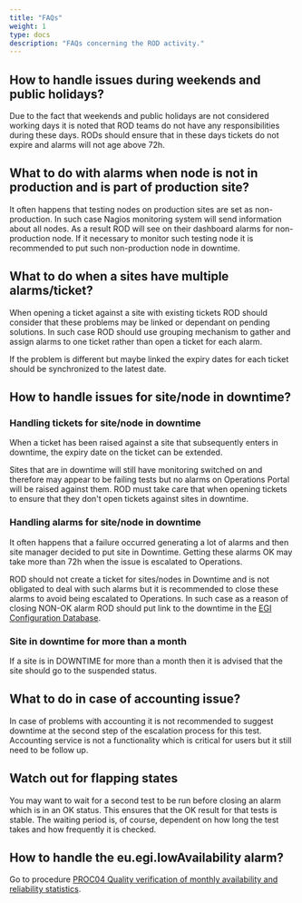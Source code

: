 ```yaml
---
title: "FAQs"
weight: 1
type: docs
description: "FAQs concerning the ROD activity."
---
```


## How to handle issues during weekends and public holidays?

Due to the fact that weekends and public holidays are not considered working
days it is noted that ROD teams do not have any responsibilities during these
days. RODs should ensure that in these days tickets do not expire and alarms
will not age above 72h.

## What to do with alarms when node is not in production and is part of production site?

It often happens that testing nodes on production sites are set as
non-production. In such case Nagios monitoring system will send information
about all nodes. As a result ROD will see on their dashboard alarms for
non-production node. If it necessary to monitor such testing node it is
recommended to put such non-production node in downtime.

## What to do when a sites have multiple alarms/ticket?

When opening a ticket against a site with existing tickets ROD should consider
that these problems may be linked or dependant on pending solutions. In such
case ROD should use grouping mechanism to gather and assign alarms to one ticket
rather than open a ticket for each alarm.

If the problem is different but maybe linked the expiry dates for each ticket
should be synchronized to the latest date.

## How to handle issues for site/node in downtime?

### Handling tickets for site/node in downtime

When a ticket has been raised against a site that subsequently enters in
downtime, the expiry date on the ticket can be extended.

Sites that are in downtime will still have monitoring switched on and therefore
may appear to be failing tests but no alarms on Operations Portal will be raised
against them. ROD must take care that when opening tickets to ensure that they
don't open tickets against sites in downtime.

### Handling alarms for site/node in downtime

It often happens that a failure occurred generating a lot of alarms and then
site manager decided to put site in Downtime. Getting these alarms OK may take
more than 72h when the issue is escalated to Operations.

ROD should not create a ticket for sites/nodes in Downtime and is not obligated
to deal with such alarms but it is recommended to close these alarms to avoid
being escalated to Operations. In such case as a reason of closing NON-OK alarm
ROD should put link to the downtime in the
[EGI Configuration Database](../../../internal/configuration-database/downtimes).

### Site in downtime for more than a month

If a site is in DOWNTIME for more than a month then it is advised that the site
should go to the suspended status.

## What to do in case of accounting issue?

In case of problems with accounting it is not recommended to suggest downtime at
the second step of the escalation process for this test. Accounting service is
not a functionality which is critical for users but it still need to be follow
up.

## Watch out for flapping states

You may want to wait for a second test to be run before closing an alarm which
is in an OK status. This ensures that the OK result for that tests is stable.
The waiting period is, of course, dependent on how long the test takes and how
frequently it is checked.

## How to handle the eu.egi.lowAvailability alarm?

Go to procedure
[PROC04 Quality verification of monthly availability and reliability statistics](https://go.egi.eu/proc04).
